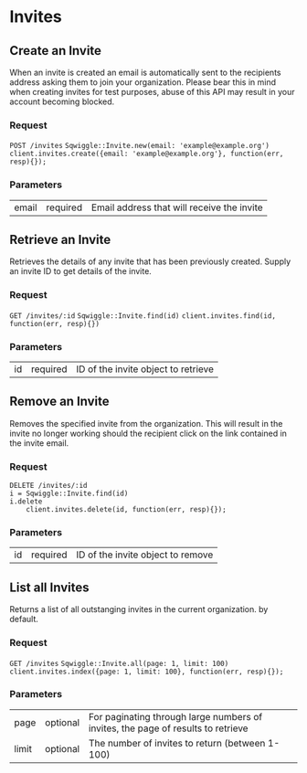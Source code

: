 # Invites

## <a name="createaninvite"></a>Create an Invite

When an invite is created an email is automatically sent to the recipients address asking them to join your organization. Please bear this in mind when creating invites for test purposes, abuse of this API may result 
in your account becoming blocked. 

### Request
<div class="request">
    <code class="http" title="HTTP">POST /invites</code>
    <code class="ruby" title="Ruby">Sqwiggle::Invite.new(email: 'example@example.org')</code>
    <code class="js" title="Node.js">client.invites.create({email: 'example@example.org'}, function(err, resp){});</code>
</div>

### Parameters
<table>
    <tr>
        <td>email</td>
        <td>required</td>
        <td>Email address that will receive the invite</td>
    </tr>
</table>


## <a name="retrieveaninvite"></a>Retrieve an Invite

Retrieves the details of any invite that has been previously created. Supply an invite ID to get details of
the invite.

### Request
<div class="request">
    <code class="http" title="HTTP">GET /invites/:id</code>
    <code class="ruby" title="Ruby">Sqwiggle::Invite.find(id)</code>
    <code class="js" title="Node.js">client.invites.find(id, function(err, resp){})</code>
</div>

### Parameters
<table>
    <tr>
        <td>id</td>
        <td>required</td>
        <td>ID of the invite object to retrieve</td>
    </tr>
</table>


## <a name="removeaninvite"></a>Remove an Invite

Removes the specified invite from the organization. This will result in the invite no longer working should the recipient click on the link contained in the invite email.

### Request
<div class="request">
    <code class="http" title="HTTP">DELETE /invites/:id</code>
    <code class="ruby" title="Ruby">
i = Sqwiggle::Invite.find(id)
i.delete
    </code>
    <code class="js" title="Node.js">client.invites.delete(id, function(err, resp){});</code>
</div>

### Parameters
<table>
    <tr>
        <td>id</td>
        <td>required</td>
        <td>ID of the invite object to remove</td>
    </tr>
</table>


## <a name="listallinvites"></a>List all Invites

Returns a list of all outstanging invites in the current organization.
by default.

### Request
<div class="request">
    <code class="http" title="HTTP">GET /invites</code>
    <code class="ruby" title="Ruby">Sqwiggle::Invite.all(page: 1, limit: 100)</code>
    <code class="js" title="Node.js">client.invites.index({page: 1, limit: 100}, function(err, resp){});</code>
</div>

### Parameters
<table>
    <tr>
        <td>page</td>
        <td>optional</td>
        <td>For paginating through large numbers of invites, the page of results to retrieve</td>
    </tr>
    <tr>
        <td>limit</td>
        <td>optional</td>
        <td>The number of invites to return (between 1-100)</td>
    </tr>
</table>
